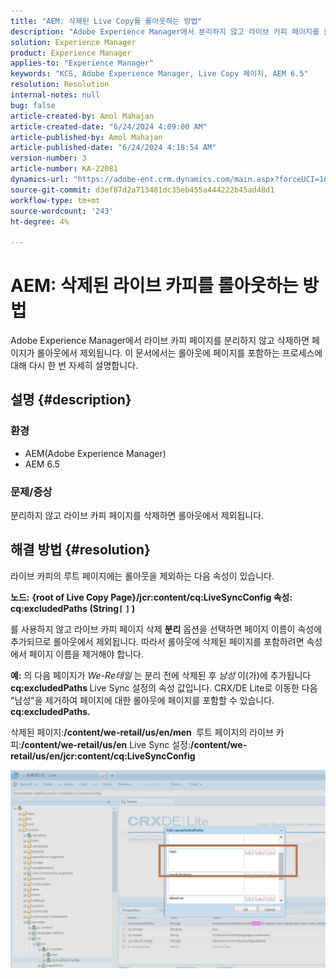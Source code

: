 ```yaml
---
title: "AEM: 삭제된 Live Copy를 롤아웃하는 방법"
description: "Adobe Experience Manager에서 분리하지 않고 라이브 카피 페이지를 롤아웃하는 방법에 대해 알아봅니다."
solution: Experience Manager
product: Experience Manager
applies-to: "Experience Manager"
keywords: "KCS, Adobe Experience Manager, Live Copy 페이지, AEM 6.5"
resolution: Resolution
internal-notes: null
bug: false
article-created-by: Amol Mahajan
article-created-date: "6/24/2024 4:09:00 AM"
article-published-by: Amol Mahajan
article-published-date: "6/24/2024 4:18:54 AM"
version-number: 3
article-number: KA-22081
dynamics-url: "https://adobe-ent.crm.dynamics.com/main.aspx?forceUCI=1&pagetype=entityrecord&etn=knowledgearticle&id=ecb6b27b-df31-ef11-8409-00224809adb3"
source-git-commit: d3ef87d2a713481dc35eb455a444222b45ad48d1
workflow-type: tm+mt
source-wordcount: '243'
ht-degree: 4%

---
```


# AEM: 삭제된 라이브 카피를 롤아웃하는 방법


Adobe Experience Manager에서 라이브 카피 페이지를 분리하지 않고 삭제하면 페이지가 롤아웃에서 제외됩니다. 이 문서에서는 롤아웃에 페이지를 포함하는 프로세스에 대해 다시 한 번 자세히 설명합니다.

## 설명 {#description}


### <b>환경</b>

- AEM(Adobe Experience Manager)
- AEM 6.5




### <b>문제/증상</b>

분리하지 않고 라이브 카피 페이지를 삭제하면 롤아웃에서 제외됩니다.


## 해결 방법 {#resolution}


라이브 카피의 루트 페이지에는 롤아웃을 제외하는 다음 속성&#x200B;&#x200B;이 있습니다.

<b>노드:</b> <b>{root of Live Copy Page}/jcr:content/cq:LiveSyncConfig 속성: cq:excludedPaths (String`[` `]` )</b>

를 사용하지 않고 라이브 카피 페이지 삭제 <b>분리</b> 옵션을 선택하면 페이지 이름이 속성에 추가되므로 롤아웃에서 제외됩니다. 따라서 롤아웃에 삭제된 페이지를 포함하려면 속성에서 페이지 이름을 제거해야 합니다.

<b>예:</b>
의 다음 페이지가 *We-Re테일* 는 분리 전에 삭제된 후 *남성* 이(가)에 추가됩니다 <b>cq:excludedPaths </b>Live Sync 설정의 속성 값입니다.
CRX/DE Lite로 이동한 다음 &quot;남성&quot;을 제거하여 페이지에 대한 롤아웃에 페이지를 포함할 수 있습니다.<b> cq:excludedPaths.</b>

삭제된 페이지:<b>/content/we-retail/us/en/men </b>
루트 페이지의 라이브 카피:<b>/content/we-retail/us/en</b>
Live Sync 설정:<b>/content/we-retail/us/en/jcr:content/cq:LiveSyncConfig</b>

![](assets/a7eb936c-03f6-ed11-8848-6045bd006295.png)
